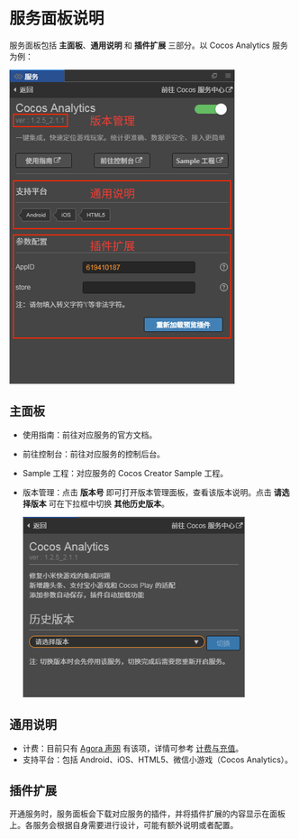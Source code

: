 # 服务面板说明

服务面板包括 **主面板**、**通用说明** 和 **插件扩展** 三部分。以 Cocos Analytics 服务为例：

![](image/panel-analytics-info.png)

## 主面板

- 使用指南：前往对应服务的官方文档。
- 前往控制台：前往对应服务的控制后台。
- Sample 工程：对应服务的 Cocos Creator Sample 工程。
- 版本管理：点击 **版本号** 即可打开版本管理面板，查看该版本说明。点击 **请选择版本** 可在下拉框中切换 **其他历史版本**。

    ![](image/panel-analytics-version.png)

## 通用说明

- 计费：目前只有 [Agora 声网](agora.md) 有该项，详情可参考 [计费与充值](billing-and-charge.md)。
- 支持平台：包括 Android、iOS、HTML5、微信小游戏（Cocos Analytics）。

## 插件扩展

开通服务时，服务面板会下载对应服务的插件，并将插件扩展的内容显示在面板上。各服务会根据自身需要进行设计，可能有额外说明或者配置。
